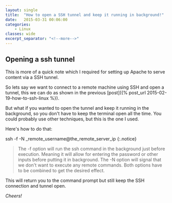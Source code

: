```yaml
---
layout: single
title:  "How to open a SSH tunnel and keep it running in background!"
date:   2015-03-31 00:06:00
categories: 
    - Linux
classes: wide
excerpt_separator: "<!--more-->"
---
```


## Opening a ssh tunnel

This is more of a quick note which I required for setting up Apache to serve content via a SSH tunnel.

So lets say we want to connect to a remote machine using SSH and open a tunnel, this we can do as shown in the previous [post]({% post_url 2015-02-19-how-to-ssh-linux %}).

But what if you wanted to open the tunnel and keep it running in the background, so you don't have to keep the terminal open all the time.
You could probably use other techniques, but this is the one I used.

Here's how to do that:

ssh -f -N _remote_username@the_remote_server_ip
{:.notice}

>The -f option will run the ssh command in the background just before execution. 
Meaning it will allow for entering the password or other inputs before putting it in background.
The -N option will signal that we don't want to execute any remote commands.
Both options have to be combined to get the desired effect.

This will return you to the command prompt but still keep the SSH connection and tunnel open.


*Cheers!*
